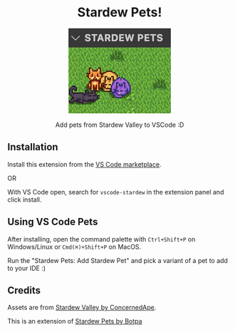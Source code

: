 <div align='center'>

# Stardew Pets!
![icon](https://github.com/alux444/vsc-stardew-pets/raw/main/icon.png)

</div>    

<p align="center">
  Add pets from Stardew Valley to VSCode :D
</p>

## Installation

Install this extension from the [VS Code marketplace](https://marketplace.visualstudio.com/items?itemName=alux444.vscode-stardew-pets).

OR

With VS Code open, search for `vscode-stardew` in the extension panel and click install.

## Using VS Code Pets

After installing, open the command palette with `Ctrl+Shift+P` on Windows/Linux or `Cmd(⌘)+Shift+P` on MacOS.  

Run the "Stardew Pets: Add Stardew Pet" and pick a variant of a pet to add to your IDE :)

## Credits

Assets are from [Stardew Valley by ConcernedApe](https://www.stardewvalley.net/).

This is an extension of [Stardew Pets by Botpa](https://marketplace.visualstudio.com/items?itemName=botpa.stardew-pets)
